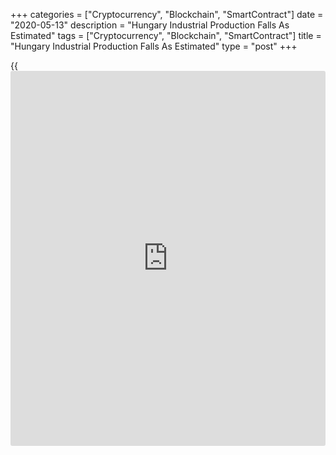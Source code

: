 +++
categories = ["Cryptocurrency", "Blockchain", "SmartContract"]
date = "2020-05-13"
description = "Hungary Industrial Production Falls As Estimated"
tags = ["Cryptocurrency", "Blockchain", "SmartContract"]
title = "Hungary Industrial Production Falls As Estimated"
type = "post"
+++

{{<iframe id="large-banner" src="https://www.bounty.group/#slide=11.0" width="100%" height="600" scrolling="no" style="border: 0px solid rgb(216, 221, 230); border-radius: 3px;">}}

Hungary's industrial production declined in March as estimated, due to
the impact of [coronavirus][1], or COVID-19 pandemic, data from the
Hungarian Central Statistical Office showed on Wednesday.

Industrial production dropped a working-day adjusted 10.0 percent year-
on-year in March, after a 1.5 percent increase in February. This was in
line with THE initial estimate.

The economic effects caused by the Covid-19 epidemic were already
significant in this period, the agency said.

On a non-adjusted basis, industrial production decreased 5.6 percent
annually in March, as estimated, after a 3.8 percent rise in the
preceding month.

On a seasonally adjusted basis, industrial production fell 10.4 percent
monthly in March, following a 0.1 percent decrease in the prior month,
as initially estimated.

For comments and feedback [contact](https://www.playgroundfx.com/contact/): editorial@rtt[news](https://www.letsplayfx.com/blog/forex-news-website/).com

[Economic News][2]

 **What parts of the world are seeing the best (and worst) economic
performances lately? Click[here][3] to check out our [Econ Scorecard][3]
and find out! See up-to-the-moment [ranking](https://www.playgroundfx.com/blog/crypto-exchange-ranking/)s for the best and worst
performers in [GDP][4], [unemployment rate][5], [inflation][6] and much
more.**

   1. www.rtt[news](https://www.letsplayfx.com/blog/forex-news-website/).com/list/coronavirus.aspx
   2. www.rtt[news](https://www.letsplayfx.com/blog/forex-news-website/).com/Content/EconomicNews.aspx
   3. www.rtt[news](https://www.letsplayfx.com/blog/forex-news-website/).com/economic-scorecard/world-rank/unemployment-rate/highest-performance.aspx
   4. www.rtt[news](https://www.letsplayfx.com/blog/forex-news-website/).com/economic-scorecard/world-rank/GDP/highest-performance.aspx
   5. www.rtt[news](https://www.letsplayfx.com/blog/forex-news-website/).com/economic-scorecard/world-rank/unemployment-rate/lowest-performance.aspx
   6. www.rtt[news](https://www.letsplayfx.com/blog/forex-news-website/).com/economic-scorecard/world-rank/CPI/highest-performance.aspx